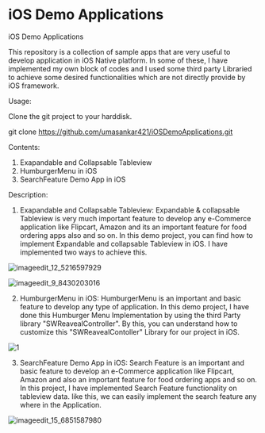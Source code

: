 # iOS Demo Applications
iOS Demo Applications

This repository is a collection of sample apps that are very useful to develop application in iOS Native platform. In some of these, I have implemented my own block of codes and I used some third party Libraried to achieve some desired functionalities which are not directly provide by iOS framework.

Usage:

Clone the git project to your harddisk.

git clone https://github.com/umasankar421/iOSDemoApplications.git

Contents:

1. Exapandable and Collapsable Tableview
2. HumburgerMenu in iOS
3. SearchFeature Demo App in iOS

Description:

1. Exapandable and Collapsable Tableview: Expandable & collapsable Tableview is very much important feature to develop any e-Commerce application like Flipcart, Amazon and its an important feature for food ordering apps also and so on. In this demo project, you can find how to implement Expandable and collapsable Tableview in iOS. I have implemented two ways to achieve this.


![imageedit_12_5216597929](https://cloud.githubusercontent.com/assets/16932599/21347038/fa05dd6a-c6cc-11e6-80ca-9bf816deb67d.jpg)

![imageedit_9_8430203016](https://cloud.githubusercontent.com/assets/16932599/21347086/2ba60ec6-c6cd-11e6-9ef2-b66cedf6eb91.jpg)


2. HumburgerMenu in iOS: HumburgerMenu is an important and basic feature to develop any type of application. In this demo project, I have done this Humburger Menu Implementation by using the third Party library "SWReavealController". By this, you can understand how to customize this "SWReavealContoller" Library for our project in iOS.


![1](https://cloud.githubusercontent.com/assets/16932599/21345832/c4162070-c6c7-11e6-951d-5d10aa2647a6.jpg)


3. SearchFeature Demo App in iOS: Search Feature is an important and basic feature to develop an e-Commerce application like Flipcart, Amazon and also an important feature for food ordering apps and so on. In this project, I have implemented Search Feature functionality on tableview data. like this, we can easily implement the search feature any where in the Application.


![imageedit_15_6851587980](https://cloud.githubusercontent.com/assets/16932599/21347036/f7d382c2-c6cc-11e6-8bf9-517c9fff128e.jpg)
